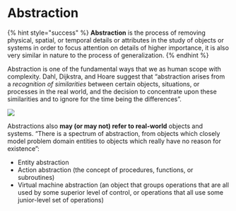 # Abstraction

{% hint style="success" %}
**Abstraction** is the process of removing physical, spatial, or temporal details or attributes in the study of objects or systems in order to focus attention on details of higher importance, it is also very similar in nature to the process of generalization.
{% endhint %}

Abstraction is one of the fundamental ways that we as human scope with complexity. Dahl, Dijkstra, and Hoare suggest that “abstraction arises from a _recognition of similarities_ between certain objects, situations, or processes in the real world, and the decision to concentrate upon these similarities and to ignore for the time being the differences”.

![](https://lh5.googleusercontent.com/ZZjB10iI4WVH9b30Jwb1jajVS4G5kHDXrQKqjIdRsE1qgm0u37qmI7ijPGVJQ8o46pETaFeTY_4oRmikRggLrHc8GH9KmHMiEouGCuo--645bI7LWxjvSPaEQ55xcQJyqtRTCENU1eEeCmtpbg)



Abstractions also **may \(or may not\) refer to real-world** objects and systems. “There is a spectrum of abstraction, from objects which closely model problem domain entities to objects which really have no reason for existence”:

* Entity abstraction
* Action abstraction \(the concept of procedures, functions, or subroutines\)
* Virtual machine abstraction \(an object that groups operations that are all used by some superior level of control, or operations that all use some junior-level set of operations\)

